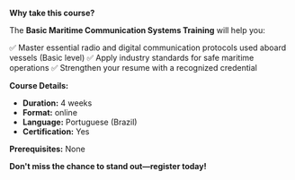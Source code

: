 **Why take this course?**

The **Basic Maritime Communication Systems Training** will help you:

✅ Master essential radio and digital communication protocols used aboard vessels (Basic level)
✅ Apply industry standards for safe maritime operations
✅ Strengthen your resume with a recognized credential

**Course Details:**
- **Duration:** 4 weeks
- **Format:** online
- **Language:** Portuguese (Brazil)
- **Certification:** Yes

**Prerequisites:**
None

**Don't miss the chance to stand out—register today!**